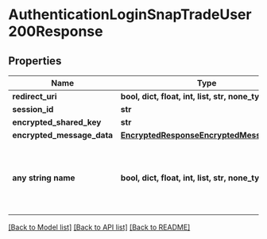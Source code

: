 # AuthenticationLoginSnapTradeUser200Response


## Properties
Name | Type | Description | Notes
------------ | ------------- | ------------- | -------------
**redirect_uri** | **bool, dict, float, int, list, str, none_type** |  | [optional] 
**session_id** | **str** |  | [optional] 
**encrypted_shared_key** | **str** |  | [optional] 
**encrypted_message_data** | [**EncryptedResponseEncryptedMessageData**](EncryptedResponseEncryptedMessageData.md) |  | [optional] 
**any string name** | **bool, dict, float, int, list, str, none_type** | any string name can be used but the value must be the correct type | [optional]

[[Back to Model list]](../README.md#documentation-for-models) [[Back to API list]](../README.md#documentation-for-api-endpoints) [[Back to README]](../README.md)


